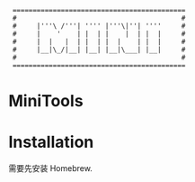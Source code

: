      ===========================================
     #                                         #
     #     |'''\ /'''| '''' |'''\|''| ''''     #
     #     |    '    | |  | |    |  | |  |     #
     #     |  |   |  | |  | |  |    | |  |     #
     #     |__|\_/|__| |__| |__|\___| |__|     #
     #                                         #
     ===========================================


# MiniTools

# Installation

需要先安装 Homebrew.
